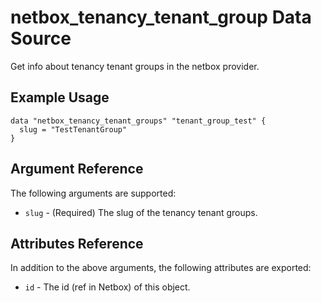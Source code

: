# netbox\_tenancy\_tenant\_group Data Source

Get info about tenancy tenant groups in the netbox provider.

## Example Usage

```hcl
data "netbox_tenancy_tenant_groups" "tenant_group_test" {
  slug = "TestTenantGroup"
}
```

## Argument Reference

The following arguments are supported:
* ``slug`` - (Required) The slug of the tenancy tenant groups.

## Attributes Reference

In addition to the above arguments, the following attributes are exported:
* ``id`` - The id (ref in Netbox) of this object.
